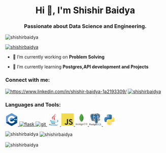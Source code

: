 <h1 align="center">Hi 👋, I'm Shishir Baidya</h1>
<h3 align="center">Passionate about Data Science and Engineering.</h3>

<p align="left"> <img src="https://komarev.com/ghpvc/?username=shishirbaidya&label=Profile%20views&color=0e75b6&style=flat" alt="shishirbaidya" /> </p>

<p align="left"> <a href="https://github.com/ryo-ma/github-profile-trophy"><img src="https://github-profile-trophy.vercel.app/?username=shishirbaidya" alt="shishirbaidya" /></a> </p>

- 🔭 I’m currently working on **Problem Solving**

- 🌱 I’m currently learning **Postgres,API development and Projects**

<h3 align="left">Connect with me:</h3>
<p align="left">
<a href="https://linkedin.com/in/https://www.linkedin.com/in/shishir-baidya-1a2193309/" target="blank"><img align="center" src="https://raw.githubusercontent.com/rahuldkjain/github-profile-readme-generator/master/src/images/icons/Social/linked-in-alt.svg" alt="https://www.linkedin.com/in/shishir-baidya-1a2193309/" height="30" width="40" /></a>
<a href="https://www.hackerrank.com/shishirbaidya" target="blank"><img align="center" src="https://raw.githubusercontent.com/rahuldkjain/github-profile-readme-generator/master/src/images/icons/Social/hackerrank.svg" alt="shishirbaidya" height="30" width="40" /></a>
</p>

<h3 align="left">Languages and Tools:</h3>
<p align="left"> <a href="https://www.w3schools.com/cpp/" target="_blank" rel="noreferrer"> <img src="https://raw.githubusercontent.com/devicons/devicon/master/icons/cplusplus/cplusplus-original.svg" alt="cplusplus" width="40" height="40"/> </a> <a href="https://flask.palletsprojects.com/" target="_blank" rel="noreferrer"> <img src="https://www.vectorlogo.zone/logos/pocoo_flask/pocoo_flask-icon.svg" alt="flask" width="40" height="40"/> </a> <a href="https://git-scm.com/" target="_blank" rel="noreferrer"> <img src="https://www.vectorlogo.zone/logos/git-scm/git-scm-icon.svg" alt="git" width="40" height="40"/> </a> <a href="https://www.java.com" target="_blank" rel="noreferrer"> <img src="https://raw.githubusercontent.com/devicons/devicon/master/icons/java/java-original.svg" alt="java" width="40" height="40"/> </a> <a href="https://developer.mozilla.org/en-US/docs/Web/JavaScript" target="_blank" rel="noreferrer"> <img src="https://raw.githubusercontent.com/devicons/devicon/master/icons/javascript/javascript-original.svg" alt="javascript" width="40" height="40"/> </a> <a href="https://www.mongodb.com/" target="_blank" rel="noreferrer"> <img src="https://raw.githubusercontent.com/devicons/devicon/master/icons/mongodb/mongodb-original-wordmark.svg" alt="mongodb" width="40" height="40"/> </a> <a href="https://www.postgresql.org" target="_blank" rel="noreferrer"> <img src="https://raw.githubusercontent.com/devicons/devicon/master/icons/postgresql/postgresql-original-wordmark.svg" alt="postgresql" width="40" height="40"/> </a> <a href="https://www.python.org" target="_blank" rel="noreferrer"> <img src="https://raw.githubusercontent.com/devicons/devicon/master/icons/python/python-original.svg" alt="python" width="40" height="40"/> </a> </p>

<p><img align="left" src="https://github-readme-stats.vercel.app/api/top-langs?username=shishirbaidya&show_icons=true&locale=en&layout=compact" alt="shishirbaidya" /></p>

<p>&nbsp;<img align="center" src="https://github-readme-stats.vercel.app/api?username=shishirbaidya&show_icons=true&locale=en" alt="shishirbaidya" /></p>

<p><img align="center" src="https://github-readme-streak-stats.herokuapp.com/?user=shishirbaidya&" alt="shishirbaidya" /></p>
